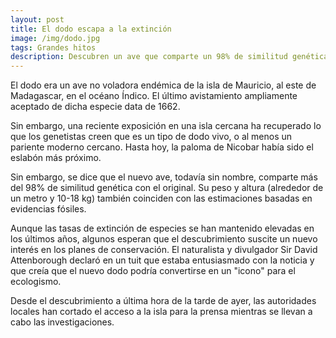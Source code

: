 ```yaml
---
layout: post
title: El dodo escapa a la extinción
image: /img/dodo.jpg
tags: Grandes hitos
description: Descubren un ave que comparte un 98% de similitud genética.
---
```


El dodo era un ave no voladora endémica de la isla de Mauricio, al este de Madagascar, en el océano Índico. El último avistamiento ampliamente aceptado de dicha especie data de 1662. 

Sin embargo, una reciente exposición en una isla cercana ha recuperado lo que los genetistas creen que es un tipo de dodo vivo, o al menos un pariente moderno cercano. Hasta hoy, la paloma de Nicobar había sido el eslabón más próximo.

Sin embargo, se dice que el nuevo ave, todavía sin nombre, comparte más del 98% de similitud genética con el original. Su peso y altura (alrededor de un metro y 10-18 kg) también coinciden con las estimaciones basadas en evidencias fósiles.

Aunque las tasas de extinción de especies se han mantenido elevadas en los últimos años, algunos esperan que el descubrimiento suscite un nuevo interés en los planes de conservación. El naturalista y divulgador Sir David Attenborough declaró en un tuit que estaba entusiasmado con la noticia y que creía que el nuevo dodo podría convertirse en un "icono" para el ecologismo.

Desde el descubrimiento a última hora de la tarde de ayer, las autoridades locales han cortado el acceso a la isla para la prensa mientras se llevan a cabo las investigaciones.
